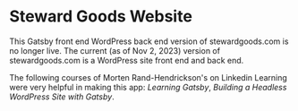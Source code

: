 # Steward Goods Website

This Gatsby front end WordPress back end version of stewardgoods.com is no longer live. The current (as of Nov 2, 2023) version of stewardgoods.com is a WordPress site front end and back end.

The following courses of Morten Rand-Hendrickson's on Linkedin Learning were very helpful in making this app: _Learning Gatsby_, _Building a Headless WordPress Site with Gatsby_.
